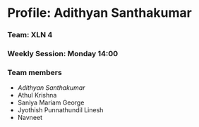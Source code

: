 # Profile: Adithyan Santhakumar
### Team: XLN 4
### Weekly Session: Monday 14:00
### Team members
- *Adithyan Santhakumar*
- Athul Krishna
- Saniya Mariam George
- Jyothish Punnathundil Linesh
- Navneet
